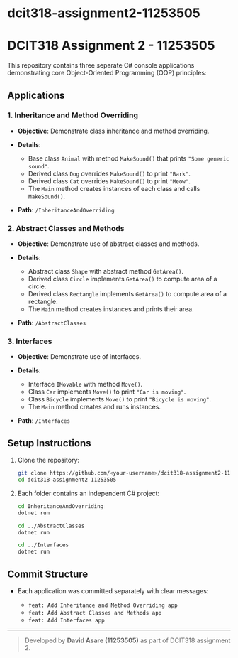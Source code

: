 # dcit318-assignment2-11253505

# DCIT318 Assignment 2 - 11253505

This repository contains three separate C# console applications demonstrating core Object-Oriented Programming (OOP) principles:

## Applications

### 1. Inheritance and Method Overriding

* **Objective**: Demonstrate class inheritance and method overriding.
* **Details**:

  * Base class `Animal` with method `MakeSound()` that prints `"Some generic sound"`.
  * Derived class `Dog` overrides `MakeSound()` to print `"Bark"`.
  * Derived class `Cat` overrides `MakeSound()` to print `"Meow"`.
  * The `Main` method creates instances of each class and calls `MakeSound()`.
* **Path**: `/InheritanceAndOverriding`

### 2. Abstract Classes and Methods

* **Objective**: Demonstrate use of abstract classes and methods.
* **Details**:

  * Abstract class `Shape` with abstract method `GetArea()`.
  * Derived class `Circle` implements `GetArea()` to compute area of a circle.
  * Derived class `Rectangle` implements `GetArea()` to compute area of a rectangle.
  * The `Main` method creates instances and prints their area.
* **Path**: `/AbstractClasses`

### 3. Interfaces

* **Objective**: Demonstrate use of interfaces.
* **Details**:

  * Interface `IMovable` with method `Move()`.
  * Class `Car` implements `Move()` to print `"Car is moving"`.
  * Class `Bicycle` implements `Move()` to print `"Bicycle is moving"`.
  * The `Main` method creates and runs instances.
* **Path**: `/Interfaces`

## Setup Instructions

1. Clone the repository:

   ```bash
   git clone https://github.com/<your-username>/dcit318-assignment2-11253505.git
   cd dcit318-assignment2-11253505
   ```

2. Each folder contains an independent C# project:

   ```bash
   cd InheritanceAndOverriding
   dotnet run

   cd ../AbstractClasses
   dotnet run

   cd ../Interfaces
   dotnet run
   ```

## Commit Structure

* Each application was committed separately with clear messages:

  * `feat: Add Inheritance and Method Overriding app`
  * `feat: Add Abstract Classes and Methods app`
  * `feat: Add Interfaces app`

---

> Developed by **David Asare (11253505)** as part of DCIT318 assignment 2.
